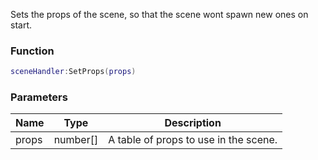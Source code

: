 Sets the props of the scene, so that the scene wont spawn new ones on start.

### Function
```lua
sceneHandler:SetProps(props)
```

### Parameters
| Name | Type | Description |
| --- | --- | --- |
| props | number[] | A table of props to use in the scene. |